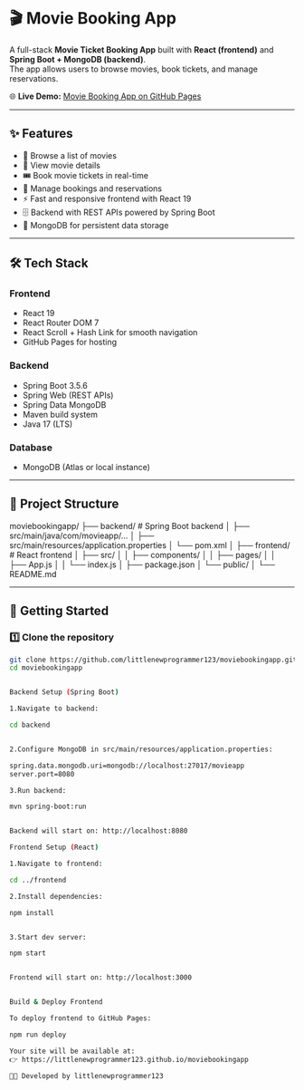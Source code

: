 # 🎬 Movie Booking App

A full-stack **Movie Ticket Booking App** built with **React (frontend)** and **Spring Boot + MongoDB (backend)**.  
The app allows users to browse movies, book tickets, and manage reservations.  

🌐 **Live Demo:** [Movie Booking App on GitHub Pages](https://littlenewprogrammer123.github.io/moviebookingapp)

---

## ✨ Features

- 🎥 Browse a list of movies  
- 📝 View movie details  
- 🎟️ Book movie tickets in real-time  
- 📅 Manage bookings and reservations  
- ⚡ Fast and responsive frontend with React 19  
- 🗄️ Backend with REST APIs powered by Spring Boot  
- 💾 MongoDB for persistent data storage  

---

## 🛠️ Tech Stack

### Frontend
- React 19  
- React Router DOM 7  
- React Scroll + Hash Link for smooth navigation  
- GitHub Pages for hosting  

### Backend
- Spring Boot 3.5.6  
- Spring Web (REST APIs)  
- Spring Data MongoDB  
- Maven build system  
- Java 17 (LTS)  

### Database
- MongoDB (Atlas or local instance)  

---

## 📂 Project Structure

moviebookingapp/
├── backend/ # Spring Boot backend
│ ├── src/main/java/com/movieapp/...
│ ├── src/main/resources/application.properties
│ └── pom.xml
│
├── frontend/ # React frontend
│ ├── src/
│ │ ├── components/
│ │ ├── pages/
│ │ ├── App.js
│ │ └── index.js
│ ├── package.json
│ └── public/
│
└── README.md




---

## 🚀 Getting Started

### 1️⃣ Clone the repository
```bash
git clone https://github.com/littlenewprogrammer123/moviebookingapp.git
cd moviebookingapp


Backend Setup (Spring Boot)

1.Navigate to backend:

cd backend


2.Configure MongoDB in src/main/resources/application.properties:

spring.data.mongodb.uri=mongodb://localhost:27017/movieapp
server.port=8080

3.Run backend:

mvn spring-boot:run


Backend will start on: http://localhost:8080

Frontend Setup (React)

1.Navigate to frontend:

cd ../frontend

2.Install dependencies:

npm install


3.Start dev server:

npm start


Frontend will start on: http://localhost:3000


Build & Deploy Frontend

To deploy frontend to GitHub Pages:

npm run deploy

Your site will be available at:
👉 https://littlenewprogrammer123.github.io/moviebookingapp

👨‍💻 Developed by littlenewprogrammer123